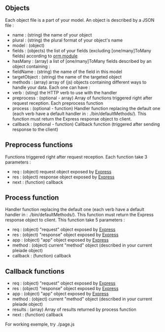 Objects
-------

Each object file is a part of your model. An object is described by a JSON file :

* name   : (string) the name of your object
* plural : (string) the plural format of your object's name
* model  : (object)
 * fields  : (objects) the list of your fields (excluding [one/many]ToMany fields) according to [orm module](https://www.npmjs.org/package/orm)
 * hasMany : (array) a list of [one/many]ToMany fields described by an object containing :
  * fieldName    : (string) the name of the field in this model
  * targetObject : (string) the name of the targeted object
* methods : (array) array of (js) objects containing different ways to handle your data. Each one can have :
 * verb       : (sting) the HTTP verb to use with the handler
 * preprocess : (optional - array) Array of functions triggered right after request reception. Each preprocess function
 * process    : (optional - function) Handler function replacing the default one (each verb have a default handler in : ./bin/defaultMethods/). This function must return the Express response object to client.
 * callback   : (optional - function) Callback function (triggered after sending response to the client)

Preprocess functions
--------------------

Functions triggered right after request reception.
Each function take 3 parameters :
* req  : (object)   request object exposed by [Express](http://expressjs.com/api.html#request)
* res  : (object)   response object exposed by [Express](http://expressjs.com/api.html#response)
* next : (function) callback

Process function
----------------

Handler function replacing the default one (each verb have a default handler in : ./bin/defaultMethods/). This function must return the Express response object to client.
This function take 5 parameters :
* req      : (object) "request" object exposed by [Express](http://expressjs.com/api.html#request)
* res      : (object) "response" object exposed by [Express](http://expressjs.com/api.html#response)
* app      : (object) "app" object exposed by [Express](http://expressjs.com/api.html#application)
* method   : (object) current "method" object (described in your current pleiade object)
* callback : (function) callback

Callback functions
------------------

* req     : (object) "request" object exposed by [Express](http://expressjs.com/api.html#request)
* res     : (object) "response" object exposed by [Express](http://expressjs.com/api.html#response)
* app     : (object) "app" object exposed by [Express](http://expressjs.com/api.html#application)
* method  : (object) current "method" object (described in your current pleiade object)
* results : (array) Array of results returned by process function
* next    : (function) callback

For working exemple, try ./page.js
